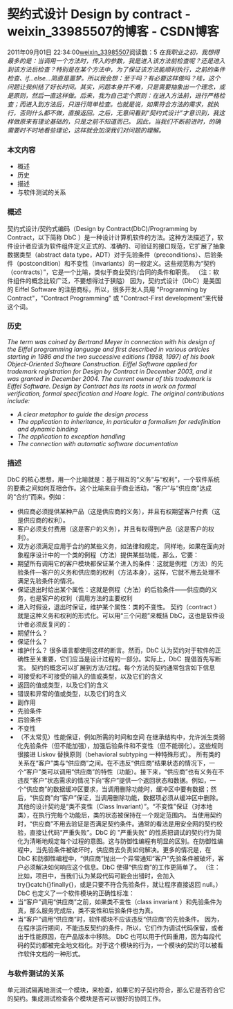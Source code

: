 # 契约式设计 Design by contract - weixin_33985507的博客 - CSDN博客
2011年09月01日 22:34:00[weixin_33985507](https://me.csdn.net/weixin_33985507)阅读数：5
*在我职业之初，我想得最多的是：当调用一个方法时，传入的参数，我是进入该方法前检查呢？还是进入到该方法后检查？特别是在某个方法中，为了保证该方法能顺利执行，之前的条件检查、if…else…简直是噩梦。所以我会想：至于吗？有必要这样做吗？哇，这个问题让我纠结了好长时间。其实，问题本身并不难，只是需要抽象出一个理念，或是原则，然后一直这样做。后来，我为自己定个原则：在进入方法前，进行严格检查；而进入到方法后，只进行简单检查。也就是说，如果符合方法的需求，就执行，否则什么都不做，直接返回。之后，无意间看到“契约式设计”才意识到，我这样做原来有理论基础的，只是之前不知道而已。*
*因此，当我们不断前进时，的确需要时不时地看些理论，这样就会加深我们对问题的理解。*
### 本文内容
- 概述
- 历史
- 描述
- 与软件测试的关系
### 概述
契约式设计/契约式编码（Design by Contract(DbC)/Programming by Contract，以下简称 DbC ）是一种设计计算机软件的方法。这种方法描述了，软件设计者应该为软件组件定义正式的、准确的、可验证的接口规范，它扩展了抽象数据类型（abstract data type，ADT）对于先验条件（preconditions）、后验条件（postcondition）和不变性（invariants）的一般定义。这些规范称为“契约（contracts）”，它是一个比喻，类似于商业契约/合同的条件和职责。
（注：软件组件的概念比较广泛，不要想得过于狭隘）
因为，契约式设计（DbC）是美国的 Eiffel Software 的注册商标，所以，很多开发人员用 "Programming by Contract"，"Contract Programming" 或 "Contract-First development"来代替这个词。
### 历史
*The term was coined by Bertrand Meyer in connection with his design of the Eiffel programming language and first described in various articles starting in 1986 and the two successive editions (1988, 1997) of his book Object-Oriented Software Construction. Eiffel Software applied for trademark registration for Design by Contract in December 2003, and it was granted in December 2004. The current owner of this trademark is Eiffel Software.*
*Design by Contract has its roots in work on formal verification, formal specification and Hoare logic. The original contributions include:*
- *A clear metaphor to guide the design process*
- *The application to inheritance, in particular a formalism for redefinition and dynamic binding*
- *The application to exception handling*
- *The connection with automatic software documentation*
### 描述
DbC 的核心思想，用一个比喻就是：基于相互的“义务”与“权利”，一个软件系统的要素之间如何互相合作。这个比喻来自于商业活动，“客户”与“供应商”达成的“合约”而来。例如：
- 供应商必须提供某种产品（这是供应商的义务），并且有权期望客户付费（这是供应商的权利）。 
- 客户必须支付费用（这是客户的义务），并且有权得到产品（这是客户的权利）。 
- 双方必须满足应用于合约的某些义务，如法律和规定。 
同样地，如果在面向对象程序设计中的一个类的例程（方法）提供某些功能，那么，它要：
- 期望所有调用它的客户模块都保证某个进入的条件：这就是例程（方法）的先验条件—客户的义务和供应商的权利（方法本身），这样，它就不用去处理不满足先验条件的情况。 
- 保证退出时给出某个属性：这就是例程（方法）的后验条件——供应商的义务，也是客户的权利（调用方法的主要权利 
- 进入时假设，退出时保证，维护某个属性：类的不变性。 
契约（contract ）就是这种义务和权利的形式化。可以用“三个问题”来概括 DbC，这也是软件设计者必须反复问的：
- 期望什么？ 
- 保证什么？ 
- 维护什么？ 
很多语言都使用这样的断言。然而，DbC 认为契约对于软件的正确性至关重要，它们应当是设计过程的一部分。实际上，DbC  提倡首先写断言。
契约的概念可以扩展到方法/过程。每个方法的契约通常包含如下信息
- 可接受和不可接受的输入的值或类型，以及它们的含义 
- 返回的值或类型，以及它们的含义 
- 错误和异常的值或类型，以及它们的含义 
- 副作用 
- 先验条件 
- 后验条件 
- 不变性 
- （不太常见）性能保证，例如所需的时间和空间 
在继承结构中，允许派生类弱化先验条件（但不能加强），加强后验条件和不变性（但不能弱化）。这些规则很接进 Liskov 替换原则（behavioral subtyping 一种特殊形式）。
所有类的关系在“客户”类与“供应商”之间。在不违反“供应商”结果状态的情况下，一个“客户”类可以调用“供应商”的特性（功能）。接下来，“供应商”也有义务在不违反“客户”状态需求的情况下向“客户”提供一个返回状态和数据。例如，一个“供应商”的数据缓冲区要求，当调用删除功能时，缓冲区中要有数据；然后，“供应商”向“客户”保证，当调用删除功能，数据项必须从缓冲区中删除。其他的设计契约是“类不变性（Class Invariant）”。“不变性”保证（对本地类），在执行完每个功能后，类的状态被保持在一个规定范围内。
当使用契约时，“供应商”不用去验证是否满足契约条件。通常的看法是用安全网的契约校验，直接让代码“严重失败”。DbC 的 "严重失败" 的性质把调试的契约行为简化为清晰地规定每个过程的意图。这与防御性编程有明显的区别。在防御性编程中，当先验条件被破坏时，供应商去负责如何解决。更多的情况是，在 DbC 和防御性编程中，“供应商”抛出一个异常通知“客户”先验条件被破坏，客户必须解决如何响应这个信息。DbC 使得“供应商”的工作更简单了。
（注：比如，项目中，当我们认为某段代码可能会出错时，会加入 try{}catch{}finally{}，或是只要不符合先验条件，就让程序直接返回 null。）
DbC 也定义了一个软件模块的正确性标准：
- 当“客户”调用“供应商”之前，如果类不变性（class invariant ）和先验条件为真，那么服务完成后，类不变性和后验条件也为真。 
- 当“客户”调用“供应商”时，软件模块不应该违反“供应商”的先验条件。 
因为，在程序运行期间，不能违反契约的条件，所以，它们作为调试代码保留，或者出于性能原因，在产品版本中移除。
DbC 也可以用于代码重用，因为每段代码的契约都被完全地文档化。对于这个模块的行为，一个模块的契约可以被看作软件文档的一种形式。
### 与软件测试的关系
单元测试隔离地测试一个模块，来检查，如果它的子契约符合，那么它是否符合它的契约。集成测试检查各个模块是否可以很好的协同工作。
